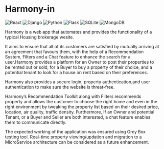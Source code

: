 # Harmony-in
![React](https://img.shields.io/badge/react-%2320232a.svg?style=for-the-badge&logo=react&logoColor=%2361DAFB)
![Django](https://img.shields.io/badge/django-%23092E20.svg?style=for-the-badge&logo=django&logoColor=white)
![Python](https://img.shields.io/badge/python-3670A0?style=for-the-badge&logo=python&logoColor=ffdd54)
![Flask](https://img.shields.io/badge/flask-%23000.svg?style=for-the-badge&logo=flask&logoColor=white)
![SQLite](https://img.shields.io/badge/sqlite-%2307405e.svg?style=for-the-badge&logo=sqlite&logoColor=white)
![MongoDB](https://img.shields.io/badge/MongoDB-%234ea94b.svg?style=for-the-badge&logo=mongodb&logoColor=white)

Harmony is a web app that automates and provides the functionality of a typical Housing brokerage wesite.

It aims to ensure that all of its customers are satisfied by mutually arriving at an agreement that favours them, with the help of a Recommendation System, Filters and a Chat feature to enhance the search for a user.Harmony provides a platform for an Owner to post their properties to be rented out or sold, for a Buyer to buy a property of their choice, and a potential tenant to look for a house on rent based on their preferences.

 Harmony also provides a secure login, property authentication,and user authentication to make sure the website is threat-free.
 
 Harmony’s Recommendation Toolkit along with Filters recommends property and allows the customer to choose the right home and even in the right environment by tweaking the property list based on their desired price, location, air quality, traffic density. Furthermore, If an Owner and potential Tenant, or a Buyer and Seller are both interested, a chat feature enables them to communicate directly. 
 
The expected working of the application was ensured using Grey Box testing tool.
Real-time property viewing/updation and migration to a MicroService architecture can be considered as a future enhancement.
